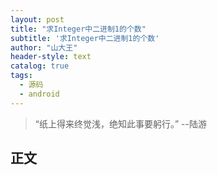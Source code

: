 ```yaml
---
layout: post
title: "求Integer中二进制1的个数"
subtitle: '求Integer中二进制1的个数'
author: "山大王"
header-style: text
catalog: true
tags:
  - 源码
  - android
---
```

> “纸上得来终觉浅，绝知此事要躬行。”
	--陆游

## 正文
